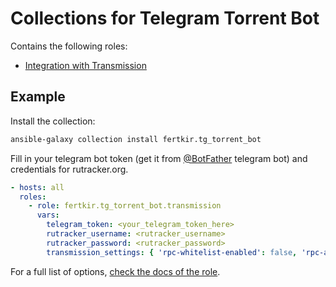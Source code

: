 # Collections for Telegram Torrent Bot

Contains the following roles:
* [Integration with Transmission](https://github.com/fertkir/tg-torrent-bot-node/tree/main/ansible/roles/transmission)

Example
----------------
Install the collection:

```bash
ansible-galaxy collection install fertkir.tg_torrent_bot
```

Fill in your telegram bot token (get it from [@BotFather](https://t.me/BotFather) telegram bot) and credentials for rutracker.org.

```yaml
- hosts: all
  roles:
    - role: fertkir.tg_torrent_bot.transmission
      vars:
        telegram_token: <your_telegram_token_here>
        rutracker_username: <rutracker_username>
        rutracker_password: <rutracker_password>
        transmission_settings: { 'rpc-whitelist-enabled': false, 'rpc-authentication-required': false }
```

For a full list of options, [check the docs of the role](https://github.com/fertkir/tg-torrent-bot-node/tree/main/ansible/roles/transmission).